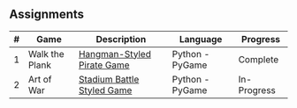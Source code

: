 ## Assignments

|   #   | Game          | Description                                 | Language | Progress    |
| :---: | --------------- | ------------------------------------------- | -------- | ----------- |
|   1   |  Walk the Plank  | [Hangman-Styled Pirate Game](https://github.com/Byron-Dowling/5443-2D-Games-Dowling/tree/main/Assignments/Hangman%20Game)          | Python - PyGame      |  Complete   |
|   2   |  Art of War  | [Stadium Battle Styled Game](https://github.com/Byron-Dowling/5443-2D-Games-Dowling/tree/main/Assignments/Art%20of%20War)          | Python - PyGame      |  In-Progress   |
